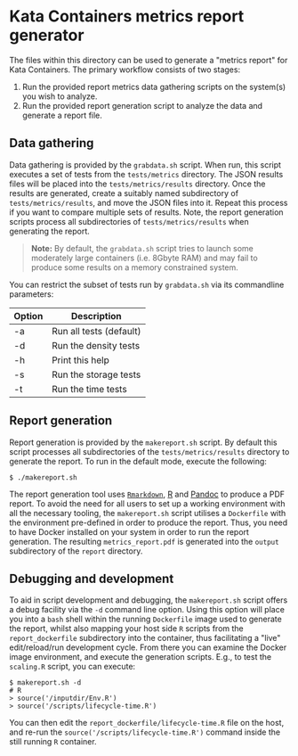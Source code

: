 # Kata Containers metrics report generator

The files within this directory can be used to generate a "metrics report" for Kata Containers. The 
primary workflow consists of two stages: 
1) Run the provided report metrics data gathering scripts on the system(s) you wish to analyze.
2) Run the provided report generation script to analyze the data and generate a report file.

## Data gathering

Data gathering is provided by the `grabdata.sh` script. When run, this script executes a set of 
tests from the `tests/metrics` directory. The JSON results files will be placed into the 
`tests/metrics/results` directory. Once the results are generated, create a suitably named 
subdirectory of `tests/metrics/results`, and move the JSON files into it. Repeat this process if 
you want to compare multiple sets of results. Note, the report generation scripts process all 
subdirectories of `tests/metrics/results` when generating the report.

> **Note:** By default, the `grabdata.sh` script tries to launch some moderately large containers 
> (i.e. 8Gbyte RAM) and may fail to produce some results on a memory constrained system.

You can restrict the subset of tests run by `grabdata.sh` via its commandline parameters:

| Option | Description             |
| ------ | ------------------------|
| -a     | Run all tests (default) |
| -d     | Run the density tests   | 
| -h     | Print this help         | 
| -s     | Run the storage tests   | 
| -t     | Run the time tests      |

## Report generation

Report generation is provided by the `makereport.sh` script. By default this script processes all 
subdirectories of the `tests/metrics/results` directory to generate the report. To run in the 
default mode, execute the following: 

```
$ ./makereport.sh 
``` 

The report generation tool uses [`Rmarkdown`](https://github.com/rstudio/rmarkdown), [R](https://www.r-project.org/about.html) and 
[Pandoc](https://pandoc.org/) to produce a PDF report. To avoid the need for all users to set up a 
working environment with all the necessary tooling, the `makereport.sh` script utilises a 
`Dockerfile` with the environment pre-defined in order to produce the report. Thus, you need to 
have Docker installed on your system in order to run the report generation. The resulting 
`metrics_report.pdf` is generated into the `output` subdirectory of the `report` directory.

## Debugging and development

To aid in script development and debugging, the `makereport.sh` script offers a debug facility via 
the `-d` command line option. Using this option will place you into a `bash` shell within the 
running `Dockerfile` image used to generate the report, whilst also mapping your host side `R` 
scripts from the `report_dockerfile` subdirectory into the container, thus facilitating a "live" 
edit/reload/run development cycle. From there you can examine the Docker image environment, and 
execute the generation scripts. E.g., to test the `scaling.R` script, you can execute: 

```
$ makereport.sh -d
# R 
> source('/inputdir/Env.R') 
> source('/scripts/lifecycle-time.R')
```

You can then edit the `report_dockerfile/lifecycle-time.R` file on the host, and re-run
the `source('/scripts/lifecycle-time.R')` command inside the still running `R` container.
